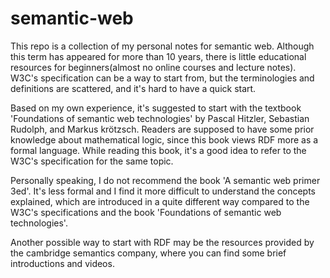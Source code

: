 # semantic-web
This repo is a collection of my personal notes for semantic web.
Although this term has appeared for more than 10 years, there is little educational resources for beginners(almost no online courses and lecture notes). W3C's specification can be a way to start from, but the terminologies and definitions are scattered, and it's hard to have a quick start. 

Based on my own experience, it's suggested to start with the textbook 'Foundations of semantic web technologies' by Pascal Hitzler, Sebastian  Rudolph, and Markus krötzsch. Readers are supposed to have some prior knowledge about mathematical logic, since this book views RDF more as a formal language. While reading this book, it's a good idea to refer to the W3C's specification for the same topic.

Personally speaking, I do not recommend the book 'A semantic web primer 3ed'. It's less formal and I find it more difficult to understand the concepts explained, which are introduced in a quite different way compared to the W3C's specifications and the book 'Foundations of semantic web technologies'.

Another possible way to start with RDF may be the resources provided by the cambridge semantics company, where you can find some brief introductions and videos. 
